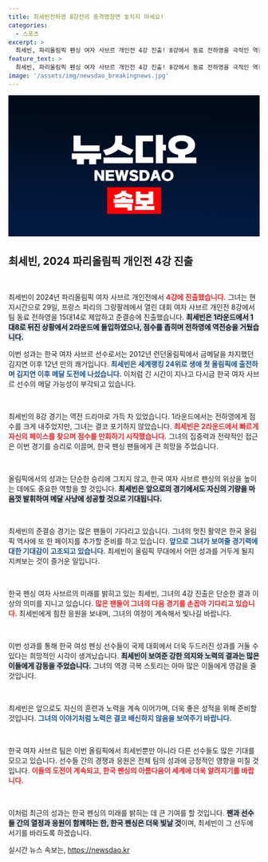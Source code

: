 ```yaml
---
title: 최세빈전하영 8강전의 충격명장면 놓치지 마세요!
categories:
  - 스포츠
excerpt: >
  최세빈, 파리올림픽 펜싱 여자 사브르 개인전 4강 진출! 8강에서 동료 전하영을 극적인 역전승으로 꺾고 12년 만의 메달 도전에 나섰습니다. 올림픽 첫 출전에서 쌓아 올린 기적 같은 순간을 놓치지 마세요!
feature_text: >
  최세빈, 파리올림픽 펜싱 여자 사브르 개인전 4강 진출! 8강에서 동료 전하영을 극적인 역전승으로 꺾고 12년 만의 메달 도전에 나섰습니다. 올림픽 첫 출전에서 쌓아 올린 기적 같은 순간을 놓치지 마세요!
image: '/assets/img/newsdao_breakingnews.jpg'
---
```


<p><img src="/assets/img/newsdao_breakingnews.jpg" alt="cryptoinkorea 속보" /></p>

<h2 data-ke-size="size26">최세빈, 2024 파리올림픽 개인전 4강 진출</h2>

<p data-ke-size="size16">&nbsp;</p>

<p>최세빈이 2024년 파리올림픽 여자 사브르 개인전에서 <b><span style="color: #ee2323;">4강에 진출했습니다.</span></b> 그녀는 현지시간으로 29일, 프랑스 파리의 그랑팔레에서 열린 대회 여자 사브르 개인전 8강에서 팀 동료 전하영을 15대14로 제압하고 준결승에 진출했습니다. <b><span style="background-color: #21538527;">최세빈은 1라운드에서 1대8로 뒤진 상황에서 2라운드에 돌입하였으나, 점수를 좁히며 전하영에 역전승을 거뒀습니다.</span></b></p>

<p>이번 성과는 한국 여자 사브르 선수로서는 2012년 런던올림픽에서 금메달을 차지했던 김지연 이후 12년 만의 쾌거입니다. <b><span style="color: #1a5490;">최세빈은 세계랭킹 24위로 생애 첫 올림픽에 출전하며 김지연 이후 메달 도전에 나섰습니다.</span></b> 이처럼 긴 시간이 지나고 다시금 한국 여자 사브르 선수의 메달 가능성이 부각되고 있습니다.</p>

<p data-ke-size="size16">&nbsp;</p>

<p>최세빈의 8강 경기는 역전 드라마로 가득 차 있었습니다. 1라운드에서는 전하영에게 점수를 크게 내주었지만, 그녀는 결코 포기하지 않았습니다. <b><span style="color: #ee2323;">최세빈은 2라운드에서 빠르게 자신의 페이스를 찾으며 점수를 만회하기 시작했습니다.</span></b> 그녀의 집중력과 전략적인 접근은 이번 경기를 승리로 이끌며, 한국 펜싱 팬들에게 큰 희망을 주었습니다.</p>

<p data-ke-size="size16">&nbsp;</p>

<p>올림픽에서의 성과는 단순한 승리에 그치지 않고, 한국 여자 사브르 펜싱의 위상을 높이는 데에도 중요한 역할을 할 것입니다. <b><span style="background-color: #21538527;">최세빈은 앞으로의 경기에서도 자신의 기량을 마음껏 발휘하여 메달 사냥에 성공할 것으로 기대됩니다.</span></b></p>

<p data-ke-size="size16">&nbsp;</p>

<p>최세빈의 준결승 경기는 많은 팬들이 기다리고 있습니다. 그녀의 멋진 활약은 한국 올림픽 역사에 또 한 페이지를 추가할 준비를 하고 있습니다. <b><span style="color: #1a5490;">앞으로 그녀가 보여줄 경기력에 대한 기대감이 고조되고 있습니다.</span></b> 최세빈이 올림픽 무대에서 어떤 성과를 거두게 될지 지켜보는 것이 즐거운 일입니다.</p>

<p data-ke-size="size16">&nbsp;</p>

<p>한국 펜싱 여자 사브르의 미래를 밝히고 있는 최세빈, 그녀의 4강 진출은 단순한 결과 이상의 의미를 지니고 있습니다. <b><span style="color: #ee2323;">많은 팬들이 그녀의 다음 경기를 손꼽아 기다리고 있습니다.</span></b> 최세빈에게 힘찬 응원을 보내며, 그녀의 여정이 계속해서 빛나길 바랍니다.</p>

<p data-ke-size="size16">&nbsp;</p>

<p>이번 성과를 통해 한국 여성 펜싱 선수들이 국제 대회에서 더욱 두드러진 성과를 거둘 수 있다는 희망적인 시각이 생겨났습니다. <b><span style="background-color: #21538527;">최세빈이 보여준 강한 의지와 노력의 결과는 많은 이들에게 감동을 주었습니다.</span></b> 그녀의 역경 극복 스토리는 아마 많은 이들에게 영감을 줄 것입니다.</p>

<p data-ke-size="size16">&nbsp;</p>

<p>최세빈은 앞으로도 자신의 훈련과 노력을 계속 이어가며, 더욱 좋은 성적을 위해 준비할 것입니다. <b><span style="color: #1a5490;">그녀의 이야기처럼 노력은 결코 배신하지 않음을 보여주기 바랍니다.</span></b> </p>

<p data-ke-size="size16">&nbsp;</p>

<p>한국 여자 사브르 팀은 이번 올림픽에서 최세빈뿐만 아니라 다른 선수들도 많은 기대를 모으고 있습니다. 선수들 간의 경쟁과 응원은 전체 팀의 성과에 긍정적인 영향을 미칠 것입니다. <b><span style="color: #ee2323;">이들의 도전이 계속되고, 한국 펜싱의 아름다움이 세계에 더욱 알려지기를 바랍니다.</span></b></p>

<p data-ke-size="size16">&nbsp;</p>

<p>이처럼 최근의 성과는 한국 펜싱의 미래를 밝히는 데 큰 기여를 할 것입니다. <b><span style="background-color: #21538527;">팬과 선수들 간의 열정과 응원이 함께하는 한, 한국 펜싱은 더욱 빛날 것</span></b>이며, 최세빈이 그 선두에 서기를 바라도록 하겠습니다.</p>
실시간 뉴스 속보는, <a href="https://newsdao.kr" rel="dofollow">https://newsdao.kr</a>


